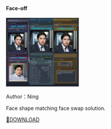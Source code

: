#### Face-off

<p align="left">
  <img src="./face-off.jpg" width="200">
</p>

Author：Ning

Face shape matching face swap solution.

[🔗DOWNLOAD](./face-off.json)